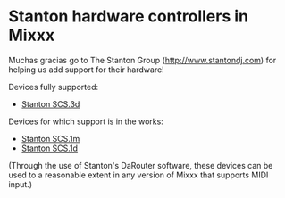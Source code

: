 # Stanton hardware controllers in Mixxx

Muchas gracias go to The Stanton Group (<http://www.stantondj.com>) for
helping us add support for their hardware\!

Devices fully supported:

  - [Stanton SCS.3d](Stanton%20SCS.3d)

Devices for which support is in the works:

  - [Stanton SCS.1m](Stanton%20SCS.1m)
  - [Stanton SCS.1d](Stanton%20SCS.1d)

(Through the use of Stanton's DaRouter software, these devices can be
used to a reasonable extent in any version of Mixxx that supports MIDI
input.)
